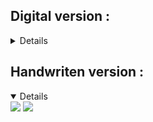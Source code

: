 ## Digital version :
<details markdown="1">

## try

</details>

## Handwriten version :
<details open>

<img src="/assets/utils/dev/java/lambda/1_0_Lambda-1.png"/>

<img src="/assets/utils/dev/java/lambda/1_0_Lambda-2.png"/>

</details>
